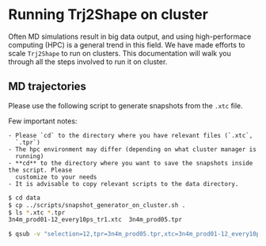 # Running Trj2Shape on cluster

Often MD simulations result in big data output, and using high-performace
computing (HPC) is a general trend in this field. We have made efforts to scale
`Trj2Shape` to run on clusters. This documentation will walk you through all
the steps involved to run it on cluster.


## MD trajectories

Please use the following script to generate snapshots from the `.xtc` file.

Few important notes: 

    - Please `cd` to the directory where you have relevant files (`.xtc`,
      `.tpr`)
    - The hpc environment may differ (depending on what cluster manager is
      running)
    - **cd** to the directory where you want to save the snapshots inside the script. Please
      customize to your needs
    - It is advisable to copy relevant scripts to the data directory. 

```bash
$ cd data
$ cp ../scripts/snapshot_generator_on_cluster.sh . 
$ ls *.xtc *.tpr
3n4m_prod01-12_every10ps_tr1.xtc  3n4m_prod05.tpr

$ qsub -v "selection=12,tpr=3n4m_prod05.tpr,xtc=3n4m_prod01-12_every10ps_tr1.xtc,skip=0" snapshot_generator_on_cluster.sh 

```
